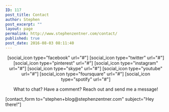```yaml
---
ID: 117
post_title: Contact
author: Stephen
post_excerpt: ""
layout: page
permalink: http://www.stephenzentner.com/contact/
published: true
post_date: 2016-08-03 08:11:40
---
```

<p style="text-align: center;">[social_icon type="facebook" url="#"] [social_icon type="twitter" url="#"] [social_icon type="pinterest" url="#"] [social_icon type="instagram" url="#"] [social_icon type="skype" url="#"] [social_icon type="youtube" url="#"] [social_icon type="foursquare" url="#"] [social_icon type="spotify" url="#"]</p>
<p style="text-align: center;">What to chat? Have a comment? Reach out and send me a message!</p>
[contact_form to="stephen+blog@stephenzentner.com" subject="Hey there!"]
